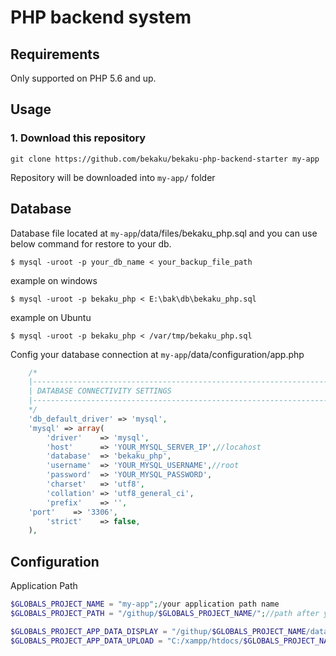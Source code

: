 # PHP backend system

Requirements
------------

Only supported on PHP 5.6 and up.

## Usage

### 1. Download this repository
```
git clone https://github.com/bekaku/bekaku-php-backend-starter my-app
```

Repository will be downloaded into `my-app/` folder

## Database

Database file located at `my-app`/data/files/bekaku_php.sql and you can use below command for restore to your db.

```
$ mysql -uroot -p your_db_name < your_backup_file_path
```
example on windows
```
$ mysql -uroot -p bekaku_php < E:\bak\db\bekaku_php.sql
```
example on Ubuntu
```
$ mysql -uroot -p bekaku_php < /var/tmp/bekaku_php.sql
```
Config your database connection at `my-app`/data/configuration/app.php
```php
    /*
    |--------------------------------------------------------------------------
    | DATABASE CONNECTIVITY SETTINGS
    |--------------------------------------------------------------------------
    */
    'db_default_driver' => 'mysql',
    'mysql' => array(
        'driver'    => 'mysql',
        'host'      => 'YOUR_MYSQL_SERVER_IP',//locahost
        'database'  => 'bekaku_php',
        'username'  => 'YOUR_MYSQL_USERNAME',//root
        'password'  => 'YOUR_MYSQL_PASSWORD',
        'charset'   => 'utf8',
        'collation' => 'utf8_general_ci',
        'prefix'    => '',
	'port'    => '3306',
        'strict'    => false,
    ),
```
## Configuration
 Application Path
 ```php
$GLOBALS_PROJECT_NAME = "my-app";/your application path name
$GLOBALS_PROJECT_PATH = "/githup/$GLOBALS_PROJECT_NAME/";//path after your web server root path 

$GLOBALS_PROJECT_APP_DATA_DISPLAY = "/githup/$GLOBALS_PROJECT_NAME/data";
$GLOBALS_PROJECT_APP_DATA_UPLOAD = "C:/xampp/htdocs/$GLOBALS_PROJECT_NAME/data/";
```
